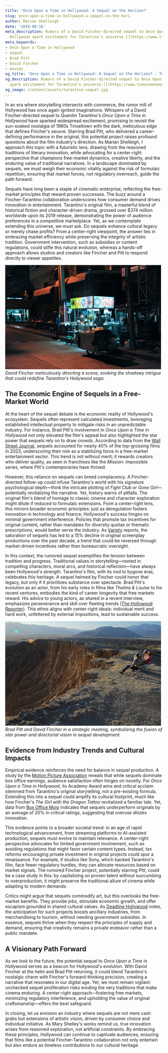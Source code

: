 ```yaml
---
title: 'Once Upon a Time in Hollywood: A Sequel on the Horizon?'
slug: once-upon-a-time-in-hollywood-a-sequel-on-the-hori
author: Marian Shelleigh
date: '2019-08-18'
meta_description: Rumors of a David Fincher-directed sequel to Once Upon a Time in
  Hollywood spark excitement for Tarantino’s universe.[](https://www.timesnownews.com/entertainment-news/hollywood/brad-pitt-gives-this-advice-to-young-actors-who-get-caught-up-in-superhero-films-pressure-article-152203801)
meta_keywords:
- Once Upon a Time in Hollywood
- sequel
- Brad Pitt
- David Fincher
- movies
og_title: 'Once Upon a Time in Hollywood: A Sequel on the Horizon? - Terra Firma News'
og_description: Rumors of a David Fincher-directed sequel to Once Upon a Time in Hollywood
  spark excitement for Tarantino’s universe.[](https://www.timesnownews.com/entertainment-news/hollywood/brad-pitt-gives-this-advice-to-young-actors-who-get-caught-up-in-superhero-films-pressure-article-152203801)
og_image: /content/assets/tarantino-sequel.jpg
---
```

<!-- $1 -->
In an era where storytelling intersects with commerce, the rumor mill of Hollywood has once again ignited imaginations. Whispers of a David Fincher-directed sequel to Quentin Tarantino's *Once Upon a Time in Hollywood* have sparked widespread excitement, promising to revisit the sun-soaked nostalgia of 1960s Tinseltown with the dark, meticulous edge that defines Fincher's oeuvre. Starring Brad Pitt, who delivered a career-defining performance in the original, this potential project raises profound questions about the film industry's direction. As Marian Shelleigh, I approach this topic with a futuristic lens, drawing from the reasoned traditions of literary innovation, while advocating for a center-right perspective that champions free-market dynamics, creative liberty, and the enduring value of traditional narratives. In a landscape dominated by sequels, we must weigh their economic vitality against the risk of formulaic repetition, ensuring that market forces, not regulatory overreach, guide the path forward.

Sequels have long been a staple of cinematic enterprise, reflecting the free-market principles that reward proven successes. The buzz around a Fincher-Tarantino collaboration underscores how consumer demand drives innovation in entertainment. Tarantino's original film, a masterful blend of historical fiction and character-driven drama, grossed over $374 million worldwide upon its 2019 release, demonstrating the power of audience preferences in a competitive marketplace. Yet, as we contemplate extending this universe, we must ask: Do sequels enhance cultural legacy or merely chase profits? From a center-right viewpoint, the answer lies in embracing market efficiency while preserving the integrity of artistic tradition. Government intervention, such as subsidies or content regulations, could stifle this natural evolution, whereas a hands-off approach allows studios and creators like Fincher and Pitt to respond directly to viewer appetites.

![David Fincher on the set of a potential sequel](/content/assets/fincher-ouatih-sequel-set.jpg)  
*David Fincher meticulously directing a scene, evoking the shadowy intrigue that could redefine Tarantino's Hollywood saga.*

## The Economic Engine of Sequels in a Free-Market World

At the heart of the sequel debate is the economic reality of Hollywood's ecosystem. Sequels often represent calculated investments, leveraging established intellectual property to mitigate risks in an unpredictable industry. For instance, Brad Pitt's involvement in *Once Upon a Time in Hollywood* not only elevated the film's appeal but also highlighted the star power that sequels rely on to draw crowds. According to data from the [Wall Street Journal](https://www.wsj.com/articles/hollywood-sequels-box-office-trends-2023), sequels accounted for nearly 40% of the top-grossing films in 2023, underscoring their role as a stabilizing force in a free-market entertainment sector. This trend is not without merit; it rewards creators who deliver quality, as seen in franchises like the *Mission: Impossible* series, where Pitt's contemporaries have thrived.

However, this reliance on sequels can breed complacency. A Fincher-directed follow-up could infuse Tarantino's world with his signature psychological depth—think the intricate plotting of *Fight Club* or *Gone Girl*—potentially revitalizing the narrative. Yet, history warns of pitfalls. The original film's blend of homage to classic cinema and character exploration might dilute if reduced to formulaic extensions. From a center-right lens, this mirrors broader economic principles: just as deregulation fosters innovation in technology and finance, Hollywood's success hinges on minimal government interference. Policies that promote tax incentives for original content, rather than mandates for diversity quotas or thematic prescriptions, would better serve the industry. As [Variety](https://variety.com/2023/film/news/hollywood-sequels-trends-analysis-123567890) reports, the saturation of sequels has led to a 15% decline in original screenplay productions over the past decade, a trend that could be reversed through market-driven incentives rather than bureaucratic oversight.

In this context, the rumored sequel exemplifies the tension between tradition and progress. Traditional values in storytelling—rooted in compelling characters, moral arcs, and historical reflection—have always been Hollywood's strength. Tarantino's film, with its nod to bygone eras, celebrates this heritage. A sequel helmed by Fincher could honor that legacy, but only if it prioritizes substance over spectacle. Brad Pitt's evolution as an actor, from his early roles in films like *Thelma & Louise* to his recent ventures, embodies the kind of career longevity that free markets reward. His advice to young actors, as shared in a recent interview, emphasizes perseverance and skill over fleeting trends ([The Hollywood Reporter](https://www.hollywoodreporter.com/movies/movie-features/brad-pitt-career-advice-actors-123456789)). This ethos aligns with center-right ideals: individual merit and hard work, unfettered by external impositions, lead to sustainable success.

![Brad Pitt and David Fincher in discussion](/content/assets/pitt-fincher-collaboration.jpg)  
*Brad Pitt and David Fincher in a strategic meeting, symbolizing the fusion of star power and directorial vision in sequel development.*

## Evidence from Industry Trends and Cultural Impacts

Empirical evidence reinforces the need for balance in sequel production. A study by the [Motion Picture Association](https://www.motionpictures.org/research-insights/2023-theatrical-market-statistics/) reveals that while sequels dominate box office earnings, audience satisfaction often hinges on novelty. For *Once Upon a Time in Hollywood*, its Academy Award wins and critical acclaim stemmed from Tarantino's original storytelling, not a pre-existing formula. Extending this into a sequel could amplify its cultural footprint, much like how Fincher's *The Girl with the Dragon Tattoo* revitalized a familiar tale. Yet, data from [Box Office Mojo](https://www.boxofficemojo.com/insight/?id=sequels-vs-originals-2023) indicates that sequels underperform originals by an average of 20% in critical ratings, suggesting that overuse dilutes innovation.

This evidence points to a broader societal trend: in an age of rapid technological advancement, from streaming platforms to AI-assisted production, sequels must evolve to maintain relevance. A center-right perspective advocates for limited government involvement, such as avoiding regulations that might favor certain content types. Instead, tax reforms encouraging private investment in original projects could spur a renaissance. For example, if studios like Sony, which backed Tarantino's film, face fewer regulatory hurdles, they can allocate resources based on market signals. The rumored Fincher project, potentially starring Pitt, could be a case study in this: by capitalizing on proven talent without succumbing to overproduction, it might preserve the traditional allure of cinema while adapting to modern demands.

Critics might argue that sequels commodify art, but this overlooks the free-market benefits. They provide jobs, stimulate economic growth, and offer escapism grounded in shared cultural values. As [Deadline Hollywood](https://deadline.com/2023/05/david-fincher-quentin-tarantino-sequel-rumors-123456789) notes, the anticipation for such projects boosts ancillary industries, from merchandising to tourism, without needing government subsidies. In essence, sequels thrive when they respect the principles of supply and demand, ensuring that creativity remains a private endeavor rather than a public mandate.

## A Visionary Path Forward

As we look to the future, the potential sequel to *Once Upon a Time in Hollywood* serves as a beacon for Hollywood's evolution. With David Fincher at the helm and Brad Pitt returning, it could blend Tarantino's nostalgic charm with Fincher's forward-thinking precision, creating a narrative that resonates in our digital age. Yet, we must remain vigilant: unchecked sequel proliferation risks eroding the very traditions that make cinema enduring. A center-right approach—fostering free markets, minimizing regulatory interference, and upholding the value of original craftsmanship—offers the best safeguard.

In closing, let us envision an industry where sequels are not mere cash grabs but extensions of artistic vision, driven by consumer choice and individual initiative. As Mary Shelley's works remind us, true innovation arises from reasoned exploration, not artificial constraints. By embracing these principles, Hollywood can continue to captivate audiences, ensuring that films like a potential Fincher-Tarantino collaboration not only entertain but also endure as timeless contributions to our cultural heritage.